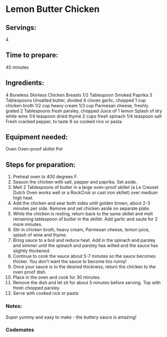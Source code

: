# Lemon Butter Chicken

## Servings: 
4

## Time to prepare: 
40 minutes

## Ingredients:
4 Boneless Skinless Chicken Breasts
1/2 Tablespoon Smoked Paprika
3 Tablespoons Unsalted butter, divided
4 cloves garlic, chopped
1 cup chicken broth
1/2 cup heavy cream
1/3 cup Parmesan cheese, freshly grated
2 Tablespoons fresh parsley, chopped
Juice of 1 lemon
Splash of dry white wine
1/4 teaspoon dried thyme
2 cups fresh spinach
1/4 teaspoon salt
Fresh cracked pepper, to taste
8 oz cooked rice or pasta


## Equipment needed:
Oven
Oven-proof skillet
Pot


## Steps for preparation:
1. Preheat oven to 400 degrees F.
2. Season the chicken with salt, pepper and paprika. Set aside.
3. Melt 2 Tablespoons of butter in a large oven-proof skillet (a Le Creuset Dutch Oven works well or a
RockCrok or cast iron skillet) over medium high heat.
4. Add the chicken and sear both sides until golden brown, about 2-3 minutes per side. Remove and set
chicken aside on separate plate.
5. While the chicken is resting, return back to the same skillet and melt remaining tablespoon of butter in
the skillet. Add garlic and saute for 2 more minutes.
6. Stir in chicken broth, heavy cream, Parmesan cheese, lemon juice, splash of wine and thyme.
7. Bring sauce to a boil and reduce heat. Add in the spinach and parsley and simmer until the spinach and
parsley has wilted and the sauce has slightly thickened.
8. Continue to cook the sauce about 5-7 minutes so the sauce becomes thicker. You don't want the sauce to
become too runny!
9. Once your sauce is to the desired thickness, return the chicken to the oven proof dish.
10. Place in the oven and cook for 30 minutes.
11. Remove the dish and let sit for about 5 minutes before serving. Top with fresh chopped parsley
12. Serve with cooked rice or pasta


### Notes:
Super yummy and easy to make - the buttery sauce is amazing!


### Codemates #

